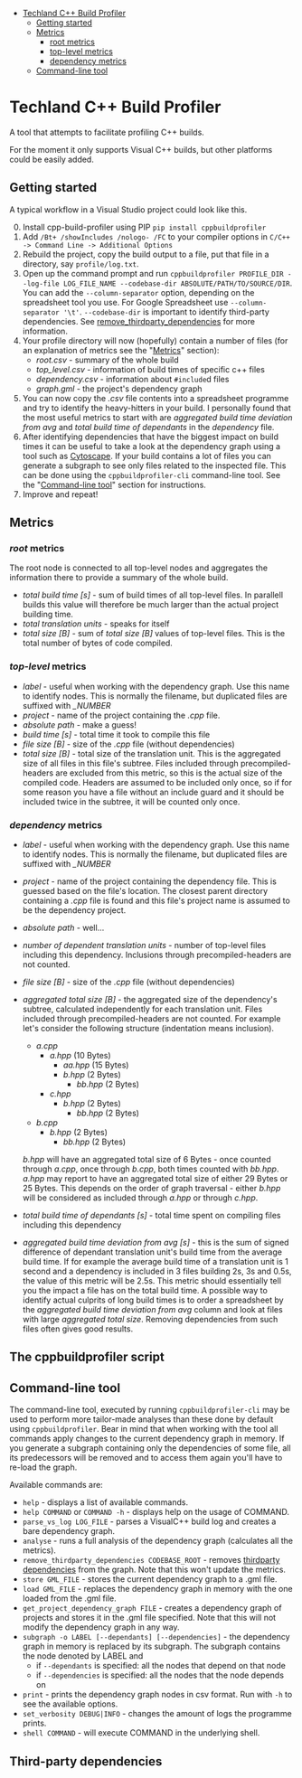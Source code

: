 - [Techland C++ Build Profiler](#top)
	- [Getting started](#gettingstarted)
	- [Metrics](#metrics)
		- [root metrics](#root)
		- [top-level metrics](#toplevel)
		- [dependency metrics](#dependency)
	- [Command-line tool](#cli)
	
<a name="top"></a>Techland C++ Build Profiler
===========================

A tool that attempts to facilitate profiling C++ builds.

For the moment it only supports Visual C++ builds, but other platforms could be easily added.

<a name="gettingstarted"></a>Getting started
---------------

A typical workflow in a Visual Studio project could look like this.

0. Install cpp-build-profiler using PIP `pip install cppbuildprofiler`
0. Add `/Bt+ /showIncludes /nologo- /FC` to your compiler options in `C/C++ -> Command Line ->
Additional Options`
0. Rebuild the project, copy the build output to a file, put that file in a directory, say `profile/log.txt`.
0. Open up the command prompt and run
`cppbuildprofiler PROFILE_DIR --log-file LOG_FILE_NAME --codebase-dir ABSOLUTE/PATH/TO/SOURCE/DIR`.
You can add the `--column-separator` option, depending on the spreadsheet tool you use. For Google Spreadsheet
use `--column-separator '\t'`. `--codebase-dir` is important to identify third-party dependencies. See
[remove_thirdparty_dependencies](#thirdparty) for more information.
0. Your profile directory will now (hopefully) contain a number of files (for an explanation of metrics see
the "[Metrics](#metrics)" section):
	* *root.csv* - summary of the whole build
	* *top_level.csv* - information of build times of specific c++ files
	* *dependency.csv* - information about `#include`d files
	* *graph.gml* - the project's dependency graph
0. You can now copy the *.csv* file contents into a spreadsheet programme and try to identify the heavy-hitters
in your build. I personally found that the most useful metrics to start with are *aggregated build time deviation
from avg* and *total build time of dependants* in the *dependency* file.
0. After identifying dependencies that have the biggest impact on build times it can be useful to take a look
at the dependency graph using a tool such as [Cytoscape](http://www.cytoscape.org/download.php). If your build
contains a lot of files you can generate a subgraph to see only files related to the inspected file. This can be
done using the `cppbuildprofiler-cli` command-line tool. See the "[Command-line tool](#cli)" section for instructions.
0. Improve and repeat!

<a name="metrics"></a>Metrics
-----------------------------

### <a name="root"></a>*root* metrics

The root node is connected to all top-level nodes and aggregates the information there to provide a summary of
the whole build.

* *total build time [s]* - sum of build times of all top-level files. In parallell builds this value will therefore
be much larger than the actual project building time.
* *total translation units* - speaks for itself
* *total size [B]* - sum of *total size [B]* values of top-level files. This is the total number of bytes of code
compiled.

### <a name="toplevel"></a>*top-level* metrics

* *label* - useful when working with the dependency graph. Use this name to identify nodes. This is normally the
filename, but duplicated files are suffixed with *_NUMBER*
* *project* - name of the project containing the *.cpp* file.
* *absolute path* - make a guess!
* *build time [s]* - total time it took to compile this file
* *file size [B]* - size of the *.cpp* file (without dependencies)
* *total size [B]* - total size of the translation unit. This is the aggregated size of all files in this file's
subtree. Files included through precompiled-headers are excluded from this metric, so this is the actual size
of the compiled code. Headers are assumed to be included only once, so if for some reason you have a file
without an include guard and it should be included twice in the subtree, it will be counted only once.

### <a name="dependency"></a>*dependency* metrics

* *label* - useful when working with the dependency graph. Use this name to identify nodes. This is normally the
filename, but duplicated files are suffixed with *_NUMBER*
* *project* - name of the project containing the dependency file. This is guessed based on the file's location.
The closest parent directory containing a *.cpp* file is found and this file's project name is assumed to be the
dependency project.
* *absolute path* - well...
* *number of dependent translation units* - number of top-level files including this dependency. Inclusions through
precompiled-headers are not counted.
* *file size [B]* - size of the *.cpp* file (without dependencies)
* *aggregated total size [B]* - the aggregated size of the dependency's subtree, calculated independently for each
translation unit. Files included through precompiled-headers are not counted. For example let's consider the following
structure (indentation means inclusion).
	* *a.cpp*
		* *a.hpp* (10 Bytes)
			* *aa.hpp* (15 Bytes)
			* *b.hpp* (2 Bytes)
				* *bb.hpp* (2 Bytes)
		* *c.hpp*
			* *b.hpp* (2 Bytes)
				* *bb.hpp* (2 Bytes)
	* *b.cpp*
		* *b.hpp* (2 Bytes)
			* *bb.hpp* (2 Bytes)

	*b.hpp* will have an aggregated total size of 6 Bytes - once counted through *a.cpp*, once through *b.cpp*, both times
	counted with *bb.hpp*. *a.hpp* may report to have an aggregated total size of either 29 Bytes or 25 Bytes. This depends
	on the order of graph traversal - either *b.hpp* will be considered as included through *a.hpp* or through *c.hpp*.
* *total build time of dependants [s]* - total time spent on compiling files including this dependency
* *aggregated build time deviation from avg [s]* - this is the sum of signed difference of dependant translation unit's
build time from the average build time. If for example the average build time of a translation unit is 1 second and a
dependency is included in 3 files building 2s, 3s and 0.5s, the value of this metric will be 2.5s. This metric should
essentially tell you the impact a file has on the total build time. A possible way to identify actual culprits of long
build times is to order a spreadsheet by the *aggregated build time deviation from avg* column and look at files with
large *aggregated total size*. Removing dependencies from such files often gives good results.

<a name="script"></a>The cppbuildprofiler script
------------------------------------------------

<a name="cli"></a>Command-line tool
-----------------------------------

The command-line tool, executed by running `cppbuildprofiler-cli` may be used to perform more tailor-made analyses than
these done by default using `cppbuildprofiler`. Bear in mind that when working with the tool all commands apply changes
to the current dependency graph in memory. If you generate a subgraph containing only the dependencies of some file, all
its predecessors will be removed and to access them again you'll have to re-load the graph.

Available commands are:

* `help` - displays a list of available commands.
* `help COMMAND` or `COMMAND -h` - displays help on the usage of COMMAND.
* `parse_vs_log LOG_FILE` - parses a VisualC++ build log and creates a bare dependency graph.
* `analyse` - runs a full analysis of the dependency graph (calculates all the metrics).
* `remove_thirdparty_dependencies CODEBASE_ROOT` - removes [thirdparty dependencies](#thirdparty) from the graph. Note that this won't update the metrics.
* `store GML_FILE` - stores the current dependency graph to a .gml file.
* `load GML_FILE` - replaces the dependency graph in memory with the one loaded from the .gml file.
* `get_project_dependency_graph FILE` - creates a dependency graph of projects and stores it in the .gml file specified. Note that this will not modify the dependency graph in any way.
* `subgraph -o LABEL [--dependants] [--dependencies]` - the dependency graph in memory is replaced by its subgraph. The subgraph contains the node denoted by LABEL and
	* if `--dependants` is specified: all the nodes that depend on that node
	* if `--dependencies` is specified: all the nodes that the node depends on
* `print` - prints the dependency graph nodes in csv format. Run with `-h` to see the available options.
* `set_verbosity DEBUG|INFO` - changes the amount of logs the programme prints.
* `shell COMMAND` - will execute COMMAND in the underlying shell.

<a name="thirdparty"></a>Third-party dependencies
-------------------------------------------------
